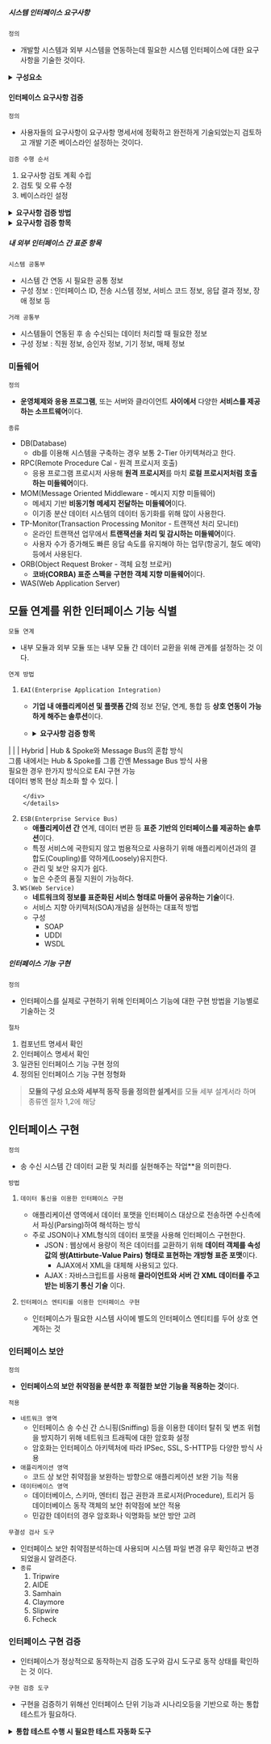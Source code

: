 ##### 시스템 인터페이스 요구사항
`정의`
- 개발할 시스템과 외부 시스템을 연동하는데 필요한 시스템 인터페이스에 대한 요구사항을 기술한 것이다.

<details>
<summary><strong> 구성요소 </strong></summary>
<div>

- 인터페이스 이름
- 연계 대상 시스템
- 연계 범위 및 내용
- 연계 방식
- 송신 데이터
- 인터페이스 주기
- 기타 고려사항

</div>
</details>

#### 인터페이스 요구사항 검증
`정의`
- 사용자들의 요구사항이 요구사항 명세서에 정확하고 완전하게 기술되었는지 검토하고 개발 기준 베이스라인 설정하는 것이다.

`검증 수행 순서`
1. 요구사항 검토 계획 수립
2. 검토 및 오류 수정
3. 베이스라인 설정

<details>
<summary><strong> 요구사항 검증 방법 </strong></summary>
<div>

- 동료 검토(Peer Review)
    - 요구사항 명세서 작성자가 명세서 내용을 직접 설명하고 동료들이 이를 들으면서 결함을 발견하는 형태의 검토 방법
- 워크 스루(Walk Through)
  - 검토 회의 전에 요구사항 명세서를 미리 배포하여 사전 검토한 후에 짧은 검토 회의를 통해 결함을 발견하는 형태의 검토 방법
- 인스펙션(Inspection)
    - 요구사항 명세서 작성자를 제외한 다른 검토 전문가들이 요구사항 명세서를 확인하면서 결함을 발견하는 형태의 검토 방법    

</div>
</details>

<details>
<summary><strong> 요구사항 검증 항목 </strong></summary>
<div>

- 완전성(Completeness) - 요구사항 누락 안되고 완전하게 반영됐는지
- 일관성(Consistency) - 요구사항 모순 충돌x 일관성 유지하는지
- 정학성(Unambiguity) - 요구사항 명확하게 이해할만한지 
- 기능성(Functionality) - 요구사항이 어떻게보다 무엇을 초점에 두는지
- 검증 가능성(Verifiability) - 사용자 요구 만족하고 사용자의 요구내용과 일치하는지 검증할 수 있는지
- 추적 가능성(Traceability) - 요구사항 명세서와 설계서 추적할 수 있는지
- 변경 용이성(Easily Changeable) - 요구사항 명세서 변경 쉬운지


</div>
</details>

##### 내 외부 인터페이스 간 표준 항목

`시스템 공통부`
- 시스템 간 연동 시 필요한 공통 정보
- 구성 정보 : 인터페이스 ID, 전송 시스템 정보, 서비스 코드 정보, 응답 결과 정보, 장애 정보 등

`거래 공통부`
- 시스템들이 연동된 후 송 수신되는 데이터 처리할 때 필요한 정보
- 구성 정보 : 직원 정보, 승인자 정보, 기기 정보, 매체 정보

### 미들웨어 
`정의`
- **운영체제와 응용 프로그램**, 또는 서버와 클라이언트 **사이에서** 다양한 **서비스를 제공하는 소프트웨어**이다.

`종류`
- DB(Database)
  - db를 이용해 시스템을 구축하는 경우 보통 2-Tier 아키텍쳐라고 한다.
- RPC(Remote Procedure Cal - 원격 프로시저 호출)
  - 응용 프로그램 프로시저 사용해 **원격 프로시저**를 마치 **로컬 프로시저처럼 호출하는 미들웨어**이다.
- MOM(Message Oriented Middleware - 메시지 지향 미들웨어)
  - 메세지 기반 **비동기형 메세지 전달하는 미들웨어**이다.
  - 이기종 분산 데이터 시스템의 데이터 동기화를 위해 많이 사용한다.
- TP-Monitor(Transaction Processing Monitor - 트랜잭션 처리 모니터)
  - 온라인 트랜잭션 업무에서 **트랜잭션을 처리 및 감시하는 미들웨어**이다.
  - 사용자 수가 증가해도 빠른 응답 속도를 유지해야 하는 업무(항공기, 철도 예약)등에서 사용된다.
- ORB(Object Request Broker - 객체 요청 브로커)
  - **코바(CORBA) 표준 스펙을 구현한 객체 지향 미들웨어**이다.
- WAS(Web Application Server)

## 모듈 연계를 위한 인터페이스 기능 식별
`모듈 연계`
- 내부 모듈과 외부 모듈 또는 내부 모듈 간 데이터 교환을 위해 관계를 설정하는 것 이다.

`연계 방법`

1. `EAI(Enterprise Application Integration)`
    - **기업 내 애플리케이션 및 플랫폼 간의** 정보 전달, 연계, 통합 등 **상호 연동이 가능하게 해주는 솔루션**이다.
    - <details>
      <summary><strong> 요구사항 검증 항목 </strong></summary>
      <div>
    
        | 유형 | 기능 |
        | :--: | :--: |
        | Point to Point | 가장 기본적인 애플리케이션 통합 방식<br> 애플리케이션 1:1로 연결 <br> 변경 및 재사용이 어려움 |
        | Hub & Spoke | 단일 접점인 허브 시스템을 통해 데이터를 전송하는 중앙 집중형 방식 <br> 확장 및 유지보수 용이 <br> 허브 장애 시 시스템 전체에 영향을 미침 |
         | Message Bus<br>(ESB 방식) | 애플리케이션 사이 미들웨어를 두어 처리하는 방식 <br> 확장성 뛰어나며 대용량 처리 가능함 | 
|    |    | Hybrid | Hub & Spoke와 Message Bus의 혼합 방식 <br> 그룹 내에서는 Hub & Spoke를 그룹 간엔 Message Bus 방식 사용 <br> 필요한 경우 한가지 방식으로 EAI 구현 가능 <br> 데이터 병목 현상 최소화 할 수 있다. |
    
        </div>
        </details>
2. `ESB(Enterprise Service Bus)`
    - **애플리케이션 간** 연계, 데이터 변환 등 **표준 기반의 인터페이스를 제공하는 솔루션**이다.
    - 특정 서비스에 국한되지 않고 범용적으로 사용하기 위해 애플리케이션과의 결합도(Coupling)를 약하게(Loosely)유지한다.
    - 관리 및 보안 유지가 쉽다.
    - 높은 수준의 품질 지원이 가능하다.
3. `WS(Web Service)`
    - **네트워크의 정보를 표준화된 서비스 형태로 마들어 공유하는 기술**이다.
    - 서비스 지향 아키텍처(SOA)개념을 실현하는 대표적 방법
    - 구성
      - SOAP
      - UDDI
      - WSDL

##### 인터페이스 기능 구현
`정의`
- 인터페이스를 실제로 구현하기 위해 인터페이스 기능에 대한 구현 방법을 기능별로 기술하는 것

`절차`
1. 컴포넌트 명세서 확인 
2. 인터페이스 명세서 확인
3. 일관된 인터페이스 기능 구현 정의
4. 정의된 인터페이스 기능 구현 정형화
 
> **모듈의 구성 요소와 세부적 동작 등을 정의한 설계서**를 모듈 세부 설계서라 하며 종류엔 절차 1,2에 해당

## 인터페이스 구현
`정의`
- 송 수신 시스템 간 데이터 교환 및 처리를 실현해주는 작업**을 의미한다.

`방법`

1. `데이터 통신을 이용한 인터페이스 구현`
   - 애플리케이션 영역에서 데이터 포맷을 인터페이스 대상으로 전송하면 수신측에서 파싱(Parsing)하여 해석하는 방식
   - 주로 JSON이나 XML형식의 데이터 포맷을 사용해 인터페이스 구현한다.
     - JSON : 웹상에서 용량이 적은 데이터를 교환하기 위해 **데이터 객체를 속성 값의 쌍(Attirbute-Value Pairs) 형태로 표현하는 개방형 표준 포맷**이다.
       - AJAX에서 XML을 대체해 사용되고 있다.
     - AJAX : 자바스크립트를 사용해 **클라이언트와 서버 간 XML 데이터를 주고 받는 비동기 통신 기술** 이다.

2. `인터페이스 엔티티를 이용한 인터페이스 구현`
    - 인터페이스가 필요한 시스템 사이에 별도의 인터페이스 엔티티를 두어 상호 연계하는 것

### 인터페이스 보안
`정의`
- **인터페이스의 보안 취약점을 분석한 후 적절한 보안 기능을 적용하는 것**이다.

`적용`
- `네트워크 영역`
  - 인터페이스 송 수신 간 스니핑(Sniffing) 등을 이용한 데이터 탈취 및 변조 위협을 방지하기 위해 네트워크 트래픽에 대한 암호화 설정
  - 암호화는 인터페이스 아키텍처에 따라 IPSec, SSL, S-HTTP등 다양한 방식 사용
- `애플리케이션 영역`
  - 코드 상 보안 취약점을 보완하는 방향으로 애플리케이션 보완 기능 적용
- `데이터베이스 영역`
  - 데이터베이스, 스키마, 엔터티 접근 권한과 프로시저(Procedure), 트리거 등 데이터베이스 동작 객체의 보안 취약점에 보안 적용
  - 민감한 데이터의 경우 암호화나 익명화등 보안 방안 고려

`무결성 검사 도구`
- 인터페이스 보안 취약점분석하는데 사용되며 시스템 파일 변경 유무 확인하고 변경되었을시 알려준다.
- `종류`
  1. Tripwire
  2. AIDE
  3. Samhain
  4. Claymore
  5. Slipwire
  6. Fcheck

### 인터페이스 구현 검증
- 인터페이스가 정상적으로 동작하는지 검증 도구와 감시 도구로 동작 상태를 확인하는 것 이다.

`구현 검증 도구`
- 구현을 검증하기 위해선 인터페이스 단위 기능과 시나리오등을 기반으로 하는 통합 테스트가 필요하다.

<details>
<summary><strong> 통합 테스트 수행 시 필요한 테스트 자동화 도구 </strong></summary>
<div>

| 도구 | 기능 |
| :--: | :--: |
| XUnit | 같은 테스트 코드 중복 작성을 막고, 테스트마다 예상 결과를 기억할 필요가 없게 하는 자동화된 해법 제공하는 단위 테스트 프레임워크 <br> Smalltalk에 처음 적용돼 Sunit이란 이름이었으나 Java용의 Junit, C++용 CppUnit, .Net용 NUnit HTTP용 HTTPUnit등 다양한 언어에 적용되며 xUnit으로 통칭 |
| STAF | 서비스 호출 및 컴포넌트 재사용 등 다양한 환경 지원하는 테스트 프레임워크 <br> 크로스 플랫폼이나 분산 소프트웨어에서 테스트 환경 조성할 수 있도록 지원 <br> 분산 소프트웨어의 경우 각 분산 환경에 설치된 데몬이 테스트에 대한 응답 대신하며 테스트가 완료되면 이를 통합하고 자동화하여 프로그램 완성 |
| FitNesse | 웹 기반 테스트 케이스 설계, 실행, 결과 확인 등을 지원하는 테스트 프레임워크 |
| NTAF | FitNesse의 장점인 협업 기능과 STAF의 장점인 재사용 및 확장성을 통합한 NHN(Naver)의 테스트 자동화 프레임워크 |
| Selenium | 다양한 브라우저 및 개발 언어를 지원하는 웹 애플리케이션 테스트 프레임워크 |
| Watir | Ruby를 사용하는 애플리케이션 테스트 프레임워크 | 

</div>
</details>
